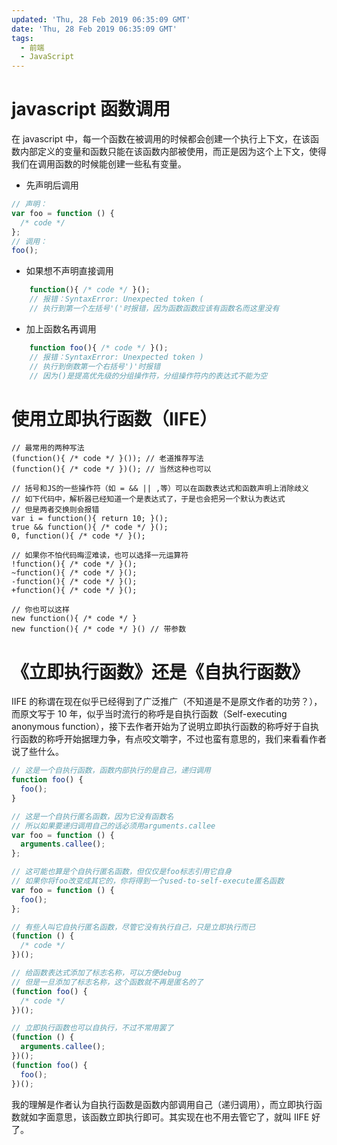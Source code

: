 ```yaml
---
updated: 'Thu, 28 Feb 2019 06:35:09 GMT'
date: 'Thu, 28 Feb 2019 06:35:09 GMT'
tags:
  - 前端
  - JavaScript
---
```


# javascript 函数调用

在 javascript 中，每一个函数在被调用的时候都会创建一个执行上下文，在该函数内部定义的变量和函数只能在该函数内部被使用，而正是因为这个上下文，使得我们在调用函数的时候能创建一些私有变量。

-   先声明后调用

```js
// 声明：
var foo = function () {
  /* code */
};
// 调用：
foo();
```

-   如果想不声明直接调用

```js
    function(){ /* code */ }();
    // 报错：SyntaxError: Unexpected token (
    // 执行到第一个左括号'('时报错，因为函数函数应该有函数名而这里没有
```

-   加上函数名再调用

```js
    function foo(){ /* code */ }();
    // 报错：SyntaxError: Unexpected token )
    // 执行到倒数第一个右括号')'时报错
    // 因为()是提高优先级的分组操作符，分组操作符内的表达式不能为空
```

# 使用立即执行函数（IIFE）

```
// 最常用的两种写法
(function(){ /* code */ }()); // 老道推荐写法
(function(){ /* code */ })(); // 当然这种也可以

// 括号和JS的一些操作符（如 = && || ,等）可以在函数表达式和函数声明上消除歧义
// 如下代码中，解析器已经知道一个是表达式了，于是也会把另一个默认为表达式
// 但是两者交换则会报错
var i = function(){ return 10; }();
true && function(){ /* code */ }();
0, function(){ /* code */ }();

// 如果你不怕代码晦涩难读，也可以选择一元运算符
!function(){ /* code */ }();
~function(){ /* code */ }();
-function(){ /* code */ }();
+function(){ /* code */ }();

// 你也可以这样
new function(){ /* code */ }
new function(){ /* code */ }() // 带参数
```

# 《立即执行函数》还是《自执行函数》

IIFE 的称谓在现在似乎已经得到了广泛推广（不知道是不是原文作者的功劳？），而原文写于 10 年，似乎当时流行的称呼是自执行函数（Self-executing anonymous function），接下去作者开始为了说明立即执行函数的称呼好于自执行函数的称呼开始据理力争，有点咬文嚼字，不过也蛮有意思的，我们来看看作者说了些什么。

```js
// 这是一个自执行函数，函数内部执行的是自己，递归调用
function foo() {
  foo();
}

// 这是一个自执行匿名函数，因为它没有函数名
// 所以如果要递归调用自己的话必须用arguments.callee
var foo = function () {
  arguments.callee();
};

// 这可能也算是个自执行匿名函数，但仅仅是foo标志引用它自身
// 如果你将foo改变成其它的，你将得到一个used-to-self-execute匿名函数
var foo = function () {
  foo();
};

// 有些人叫它自执行匿名函数，尽管它没有执行自己，只是立即执行而已
(function () {
  /* code */
})();

// 给函数表达式添加了标志名称，可以方便debug
// 但是一旦添加了标志名称，这个函数就不再是匿名的了
(function foo() {
  /* code */
})();

// 立即执行函数也可以自执行，不过不常用罢了
(function () {
  arguments.callee();
})();
(function foo() {
  foo();
})();
```

我的理解是作者认为自执行函数是函数内部调用自己（递归调用），而立即执行函数就如字面意思，该函数立即执行即可。其实现在也不用去管它了，就叫 IIFE 好了。
